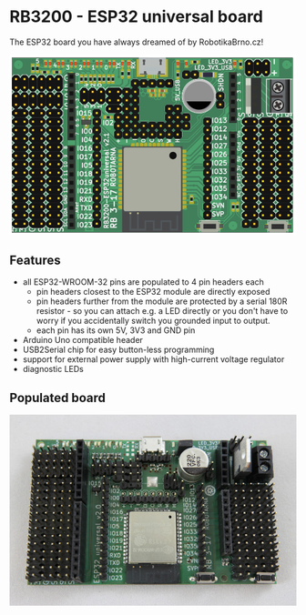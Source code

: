 # RB3200 - ESP32 universal board

The ESP32 board you have always dreamed of by RobotikaBrno.cz!

![Board drawing](media/drawing.png)

## Features

- all ESP32-WROOM-32 pins are populated to 4 pin headers each
    - pin headers closest to the ESP32 module are directly exposed
    - pin headers further from the module are protected by a serial 180R
      resistor - so you can attach e.g. a LED directly or you don't have to
      worry if you accidentally switch you grounded input to output.
    - each pin has its own 5V, 3V3 and GND pin
- Arduino Uno compatible header
- USB2Serial chip for easy button-less programming
- support for external power supply with high-current voltage regulator
- diagnostic LEDs

## Populated board

![Board pohoto](media/photo.jpg)